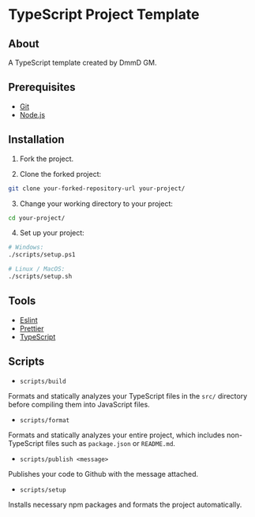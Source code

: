 # TypeScript Project Template

## About

A TypeScript template created by DmmD GM.

## Prerequisites

-   [Git](https://git-scm.com/download)
-   [Node.js](https://nodejs.org/en/download)

## Installation

1. Fork the project.

2. Clone the forked project:

```bash
git clone your-forked-repository-url your-project/
```

3. Change your working directory to your project:

```bash
cd your-project/
```

4. Set up your project:

```bash
# Windows:
./scripts/setup.ps1

# Linux / MacOS:
./scripts/setup.sh
```

## Tools

-   [Eslint](https://eslint.org/)
-   [Prettier](https://prettier.io/)
-   [TypeScript](https://www.typescriptlang.org/)

## Scripts

-   `scripts/build`

Formats and statically analyzes your TypeScript files in the `src/` directory before compiling them into JavaScript files.

-   `scripts/format`

Formats and statically analyzes your entire project, which includes non-TypeScript files such as `package.json` or `README.md`.

-   `scripts/publish <message>`

Publishes your code to Github with the message attached.

-   `scripts/setup`

Installs necessary npm packages and formats the project automatically.
